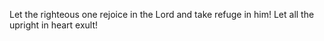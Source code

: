 Let the righteous one rejoice in the Lord and take refuge in him! Let all the upright in heart exult!
